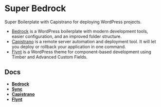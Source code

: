 # Super Bedrock

Super Boilerplate with Capistrano for deploying WordPress projects.

- [Bedrock](https://github.com/roots/bedrock) is a WordPress boilerplate with modern development tools, easier configuration, and an improved folder structure.
- [Capistrano](http://www.capistranorb.com/) is a remote server automation and deployment tool. It will let you deploy or rollback your application in one command.
- [Flynt](https://github.com/flyntwp/flynt) is a WordPress theme for component-based development using Timber and Advanced Custom Fields.

## Docs
- [**Bedrock**](Docs/Bedrock.md)
- [**Sync**](Docs/Sync.md)
- [**Capistrano**](Docs/Capistrano.md)
- [**Flynt**](Docs/Flynt.md)
